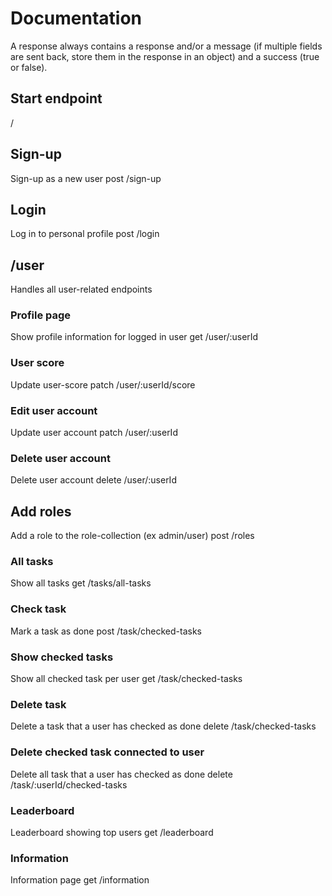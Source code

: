 # Documentation

A response always contains a response and/or a message (if multiple fields are
sent back, store them in the response in an object) and a success (true or
false).

## Start endpoint

/

## Sign-up

Sign-up as a new user post /sign-up

## Login

Log in to personal profile post /login

## /user

Handles all user-related endpoints

### Profile page

Show profile information for logged in user get /user/:userId

### User score

Update user-score patch /user/:userId/score

### Edit user account

Update user account patch /user/:userId

### Delete user account

Delete user account delete /user/:userId

## Add roles

Add a role to the role-collection (ex admin/user) post /roles

### All tasks

Show all tasks get /tasks/all-tasks

### Check task

Mark a task as done post /task/checked-tasks

### Show checked tasks

Show all checked task per user get /task/checked-tasks

### Delete task

Delete a task that a user has checked as done delete /task/checked-tasks

### Delete checked task connected to user

Delete all task that a user has checked as done delete
/task/:userId/checked-tasks

### Leaderboard

Leaderboard showing top users get /leaderboard

### Information

Information page get /information
